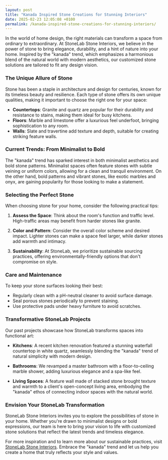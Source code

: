 ```yaml
---
layout: post
title: "Kanada Inspired Stone Creations for Stunning Interiors"
date: 2025-02-23 12:05:08 +0100
permalink: /kanada-inspired-stone-creations-for-stunning-interiors/
---
```



In the world of home design, the right materials can transform a space from ordinary to extraordinary. At StoneLab Stone Interiors, we believe in the power of stone to bring elegance, durability, and a hint of nature into your home. Inspired by the "kanada" trend, which emphasizes a harmonious blend of the natural world with modern aesthetics, our customized stone solutions are tailored to fit any design vision.

### The Unique Allure of Stone

Stone has been a staple in architecture and design for centuries, known for its timeless beauty and resilience. Each type of stone offers its own unique qualities, making it important to choose the right one for your space:

- **Countertops**: Granite and quartz are popular for their durability and resistance to stains, making them ideal for busy kitchens.
- **Floors**: Marble and limestone offer a luxurious feel underfoot, bringing sophistication to any room.
- **Walls**: Slate and travertine add texture and depth, suitable for creating striking feature walls.

### Current Trends: From Minimalist to Bold

The "kanada" trend has sparked interest in both minimalist aesthetics and bold stone patterns. Minimalist spaces often feature stones with subtle veining or uniform colors, allowing for a clean and tranquil environment. On the other hand, bold patterns and vibrant stones, like exotic marbles and onyx, are gaining popularity for those looking to make a statement.

### Selecting the Perfect Stone

When choosing stone for your home, consider the following practical tips:

1. **Assess the Space**: Think about the room's function and traffic level. High-traffic areas may benefit from harder stones like granite.
   
2. **Color and Pattern**: Consider the overall color scheme and desired impact. Lighter stones can make a space feel larger, while darker stones add warmth and intimacy.

3. **Sustainability**: At StoneLab, we prioritize sustainable sourcing practices, offering environmentally-friendly options that don't compromise on style.

### Care and Maintenance

To keep your stone surfaces looking their best:

- Regularly clean with a pH-neutral cleaner to avoid surface damage.
- Seal porous stones periodically to prevent staining.
- Use protective pads under heavy furniture to avoid scratches.

### Transformative StoneLab Projects

Our past projects showcase how StoneLab transforms spaces into functional art:

- **Kitchens**: A recent kitchen renovation featured a stunning waterfall countertop in white quartz, seamlessly blending the "kanada" trend of natural simplicity with modern design.
  
- **Bathrooms**: We revamped a master bathroom with a floor-to-ceiling marble shower, adding luxurious elegance and a spa-like feel.

- **Living Spaces**: A feature wall made of stacked stone brought texture and warmth to a client's open-concept living area, embodying the "kanada" ethos of connecting indoor spaces with the natural world.

### Envision Your StoneLab Transformation

StoneLab Stone Interiors invites you to explore the possibilities of stone in your home. Whether you're drawn to minimalist designs or bold expressions, our team is here to bring your vision to life with customized stone solutions that reflect the latest trends and timeless elegance.

For more inspiration and to learn more about our sustainable practices, visit [StoneLab Stone Interiors](https://stonelab.se). Embrace the "kanada" trend and let us help you create a home that truly reflects your style and values.